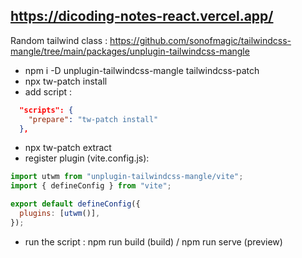 ## https://dicoding-notes-react.vercel.app/

Random tailwind class : https://github.com/sonofmagic/tailwindcss-mangle/tree/main/packages/unplugin-tailwindcss-mangle

- npm i -D unplugin-tailwindcss-mangle tailwindcss-patch
- npx tw-patch install
- add script :

```json
  "scripts": {
    "prepare": "tw-patch install"
  },
```

- npx tw-patch extract
- register plugin (vite.config.js):

```js
import utwm from "unplugin-tailwindcss-mangle/vite";
import { defineConfig } from "vite";

export default defineConfig({
  plugins: [utwm()],
});
```

- run the script : npm run build (build) / npm run serve (preview)
